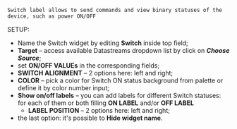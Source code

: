     Switch label allows to send commands and view binary statuses of the device, such as power ON/OFF


SETUP:  
- Name the Switch widget by editing **Switch** inside top field;
- **Target** – access available Datastreams dropdown list by click on ***Choose Source***;
- set **ON/OFF VALUEs** in the corresponding fields;
- **SWITCH ALIGNMENT** – 2 options here: left and right;
- **COLOR** – pick a color for Switch ON status background from palette or define it by color number input;
- **Show on/off labels** – you can add labels for different Switch statuses: for each of them or both filling **ON LABEL** and/or **OFF LABEL**
  - **LABEL POSITION** – 2 options here: left and right;
- the last option: it's possible to **Hide widget name**.
